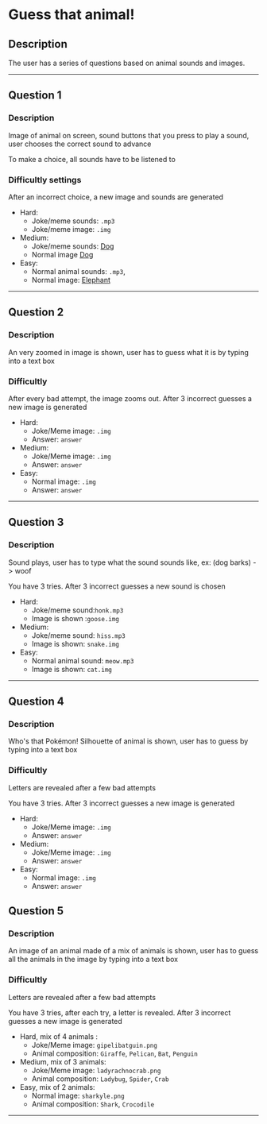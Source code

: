 # Guess that animal!## DescriptionThe user has a series of questions based on animal sounds and images.<hr>## Question 1### DescriptionImage of animal on screen, sound buttons that you press to play a sound, user chooses the correct sound to advanceTo make a choice, all sounds have to be listened to### Difficultly settingsAfter an incorrect choice, a new image and sounds are generated- Hard:    - Joke/meme sounds: `.mp3`    - Joke/meme image: `.img`- Medium:    - Joke/meme sounds: [Dog](audio/dog.mp3)    - Normal image  [Dog](images/dog.png)- Easy:    - Normal animal sounds: `.mp3`,    - Normal image: [Elephant](images/elephant.png)<hr>## Question 2### DescriptionAn very zoomed in image is shown, user has to guess what it is by typing into a text box### DifficultlyAfter every bad attempt, the image zooms out. After 3 incorrect guesses a new image is generated- Hard:    - Joke/Meme image: `.img`    - Answer: `answer`- Medium:    - Joke/Meme image: `.img`    - Answer: `answer`- Easy:    - Normal image: `.img`    - Answer: `answer`<hr>## Question 3### DescriptionSound plays, user has to type what the sound sounds like, ex: (dog barks) -> woofYou have 3 tries. After 3 incorrect guesses a new sound is chosen- Hard:    - Joke/meme sound:`honk.mp3`    - Image is shown :`goose.img`- Medium:    - Joke/meme sound: `hiss.mp3`    - Image is shown: `snake.img`- Easy:    - Normal animal sound: `meow.mp3`    - Image is shown: `cat.img`<hr>## Question 4### DescriptionWho's that Pokémon! Silhouette of animal is shown, user has to guess by typing into a text box### DifficultlyLetters are revealed after a few bad attemptsYou have 3 tries. After 3 incorrect guesses a new image is generated- Hard:    - Joke/Meme image: `.img`    - Answer: `answer`- Medium:    - Joke/Meme image: `.img`    - Answer: `answer`- Easy:    - Normal image: `.img`    - Answer: `answer`## Question 5### DescriptionAn image of an animal made of a mix of animals is shown, user has to guess all the animals in the image by typing into atext box### DifficultlyLetters are revealed after a few bad attemptsYou have 3 tries, after each try, a letter is revealed. After 3 incorrect guesses a new image is generated- Hard, mix of 4 animals :    - Joke/Meme image: `gipelibatguin.png`    - Animal composition: `Giraffe`, `Pelican`, `Bat`, `Penguin`- Medium, mix of 3 animals:    - Joke/Meme image: `ladyrachnocrab.png`    - Animal composition: `Ladybug`, `Spider`, `Crab`- Easy, mix of 2 animals:    - Normal image: `sharkyle.png`    - Animal composition: `Shark`, `Crocodile`<hr>